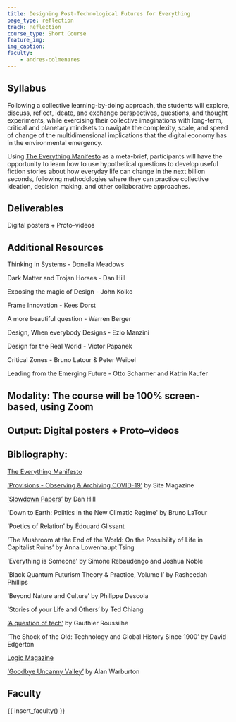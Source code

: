 ```yaml
---
title: Designing Post-Technological Futures for Everything
page_type: reflection
track: Reflection
course_type: Short Course
feature_img: 
img_caption: 
faculty: 
    - andres-colmenares
---
```


## Syllabus

Following a collective learning-by-doing approach, the students will explore, discuss, reflect, ideate, and exchange perspectives, questions, and thought experiments, while exercising their collective imaginations with long-term, critical and planetary mindsets to navigate the complexity, scale, and speed of change of the multidimensional implications that the digital economy has in the environmental emergency.

Using [The Everything Manifesto](https://www.iam-internet.com/everything) as a meta-brief, participants will have the opportunity to learn how to use hypothetical questions to develop useful fiction stories about how everyday life can change in the next billion seconds, following methodologies where they can practice collective ideation, decision making, and other collaborative approaches.

## Deliverables

Digital posters + Proto–videos

## Additional Resources

Thinking in Systems - Donella Meadows

Dark Matter and Trojan Horses - Dan Hill

Exposing the magic of Design - John Kolko

Frame Innovation - Kees Dorst

A more beautiful question - Warren Berger

Design, When everybody Designs - Ezio Manzini

Design for the Real World - Victor Papanek

Critical Zones - Bruno Latour & Peter Weibel

Leading from the Emerging Future - Otto Scharmer and Katrin Kaufer

## Modality: The course will be 100% screen-based, using Zoom

## Output: Digital posters + Proto–videos

## Bibliography:

[The Everything Manifesto](https://www.iam-internet.com/everything)

[‘Provisions - Observing & Archiving COVID-19’](https://www.thesitemagazine.com/covid19provisions) by Site Magazine

[‘Slowdown Papers’](https://medium.com/slowdown-papers) by Dan Hill

'Down to Earth: Politics in the New Climatic Regime' by Bruno LaTour

‘Poetics of Relation’ by Édouard Glissant

‘The Mushroom at the End of the World: On the Possibility of Life in Capitalist Ruins’ by Anna Lowenhaupt Tsing

‘Everything is Someone’ by Simone Rebaudengo and Joshua Noble

‘Black Quantum Futurism Theory & Practice, Volume I’ by Rasheedah Phillips

‘Beyond Nature and Culture’ by Philippe Descola

‘Stories of your Life and Others’ by Ted Chiang

 [‘A question of tech’](https://gauthierroussilhe.com/en/posts/une-erreur-de-tech) by Gauthier Roussilhe

‘The Shock of the Old: Technology and Global History Since 1900’ by David Edgerton

[Logic Magazine](https://logicmag.io/)

[‘Goodbye Uncanny Valley’](https://alanwarburton.co.uk/goodbye-uncanny-valley) by Alan Warburton

## Faculty

{{ insert_faculty() }}